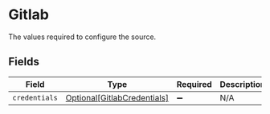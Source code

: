 # Gitlab

The values required to configure the source.


## Fields

| Field                                                                   | Type                                                                    | Required                                                                | Description                                                             |
| ----------------------------------------------------------------------- | ----------------------------------------------------------------------- | ----------------------------------------------------------------------- | ----------------------------------------------------------------------- |
| `credentials`                                                           | [Optional[GitlabCredentials]](../../models/shared/gitlabcredentials.md) | :heavy_minus_sign:                                                      | N/A                                                                     |